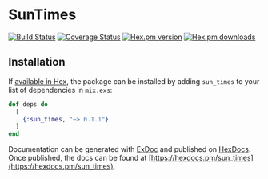 # SunTimes

[![Build Status](https://travis-ci.org/dunyakirkali/sun_times.ex.svg?branch=master)](https://travis-ci.org/dunyakirkali/sun_times.ex)
[![Coverage Status](https://coveralls.io/repos/dunyakirkali/sun_times.ex/badge.svg?branch=master)](https://coveralls.io/r/dunyakirkali/sun_times.ex?branch=master)
[![Hex.pm version](https://img.shields.io/hexpm/v/sun_times.svg?style=flat-square)](https://hex.pm/packages/sun_times)
[![Hex.pm downloads](https://img.shields.io/hexpm/dt/sun_times.svg)](https://hex.pm/packages/sun_times)

## Installation

If [available in Hex](https://hex.pm/docs/publish), the package can be installed
by adding `sun_times` to your list of dependencies in `mix.exs`:

```elixir
def deps do
  [
    {:sun_times, "~> 0.1.1"}
  ]
end
```

Documentation can be generated with [ExDoc](https://github.com/elixir-lang/ex_doc)
and published on [HexDocs](https://hexdocs.pm). Once published, the docs can
be found at [https://hexdocs.pm/sun_times](https://hexdocs.pm/sun_times).
